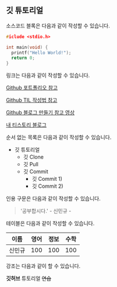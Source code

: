 ## 깃 튜토리얼

소스코드 블록은 다음과 같이 작성할 수 있습니다.

```c
#iclude <stdio.h>

int main(void) {
  printf("Hello World!");
  return 0;
}
```

링크는 다음과 같이 작성할 수 있습니다.

[Github 포트폴리오 참고](https://velog.io/@productuidev/%EC%A4%80%EB%B9%84%ED%95%98%EA%B8%B0-7-%ED%8F%AC%ED%8A%B8%ED%8F%B4%EB%A6%AC%EC%98%A4-GitHub)

[Github TIL 작성법 참고](https://doing7.tistory.com/4)

[Github 블로그 만들기 참고 영상](https://www.youtube.com/watch?v=ACzFIAOsfpM&t=23s)

[내 티스토리 블로그](https://ukym-tistory.tistory.com/manage/posts)


순서 없는 목록은 다음과 같이 작성할 수 있습니다.

* 깃 튜토리얼
  * 깃 Clone
  * 깃 Pull
  * 깃 Commit
    * 깃 Commit 1)
    * 깃 Commit 2)
    
인용 구문은 다음과 같이 작성할 수 있습니다.

> '공부합시다.' - 신민규 -

테이블은 다음과 같이 작성할 수 있습니다.

이름|영어|정보|수학
---|---|---|---|
신민규|100|100|100|

강조는 다음과 같이 할 수 있습니다.

**깃허브** 튜토리얼 ~~연습~~
